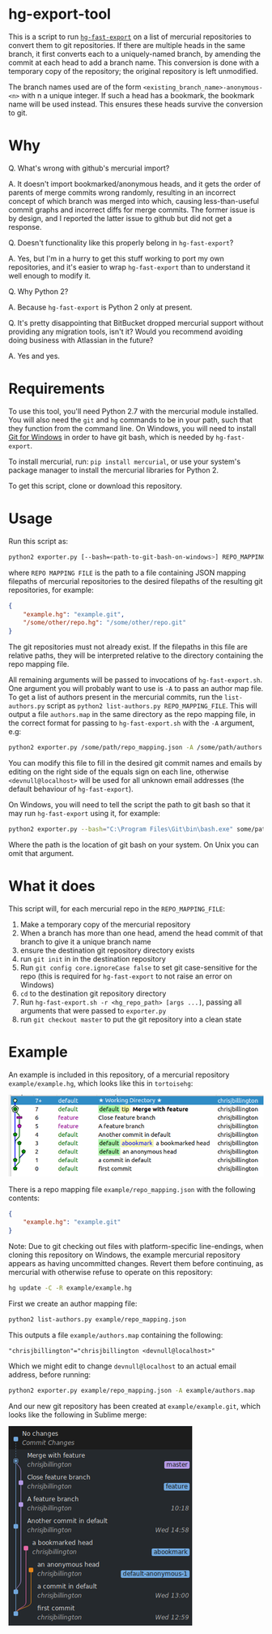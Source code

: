 hg-export-tool
=====================

This is a script to run [`hg-fast-export`](https://github.com/frej/fast-export/) on a
list of mercurial repositories to convert them to git repositories. If there are
multiple heads in the same branch, it first converts each to a uniquely-named branch, by
amending the commit at each head to add a branch name. This conversion is done with a
temporary copy of the repository; the original repository is left unmodified.

The branch names used are of the form `<existing_branch_name>-anonymous-<n>` with n a
unique integer. If such a head has a bookmark, the bookmark name will be used instead.
This ensures these heads survive the conversion to git.

Why
===

Q. What's wrong with github's mercurial import?

A. It doesn't import bookmarked/anonymous heads, and it gets the order of parents of
   merge commits wrong randomly, resulting in an incorrect concept of which branch was
   merged into which, causing less-than-useful commit graphs and incorrect diffs for
   merge commits. The former issue is by design, and I reported the latter issue to
   github but did not get a response.

Q. Doesn't functionality like this properly belong in `hg-fast-export`?

A. Yes, but I'm in a hurry to get this stuff working to port my own repositories, and
   it's easier to wrap `hg-fast-export` than to understand it well enough to modify it.

Q. Why Python 2?

A. Because `hg-fast-export` is Python 2 only at present.

Q. It's pretty disappointing that BitBucket dropped mercurial support without providing
   any migration tools, isn't it? Would you recommend avoiding doing business with
   Atlassian in the future?

A. Yes and yes.


Requirements
============

To use this tool, you'll need Python 2.7 with the mercurial module installed. You will
also need the `git` and `hg` commands to be in your path, such that they function from
the command line. On Windows, you will need to install [Git for
Windows](https://git-scm.com/download/win) in order to have git bash, which is needed by
`hg-fast-export`.

To install mercurial, run: `pip install mercurial`, or use your system's package manager
to install the mercurial libraries for Python 2.

To get this script, clone or download this repository.


Usage
=======

Run this script as:
```bash
python2 exporter.py [--bash=<path-to-git-bash-on-windows>] REPO_MAPPING_FILE [args ...]
```

where `REPO MAPPING FILE` is the path to a file containing JSON mapping filepaths of
mercurial repositories to the desired filepaths of the resulting git repositories, for
example:

```json
{
    "example.hg": "example.git",
    "/some/other/repo.hg": "/some/other/repo.git"
}
```

The git repositories must not already exist. If the filepaths in this file are relative
paths, they will be interpreted relative to the directory containing the repo mapping
file.

All remaining arguments will be passed to invocations of `hg-fast-export.sh`. One
argument you will probably want to use is `-A` to pass an author map file. To get a list
of authors present in the mercurial commits, run the `list-authors.py` script as
`python2 list-authors.py REPO_MAPPING_FILE`. This will output a file `authors.map` in
the same directory as the repo mapping file, in the correct format for passing to
`hg-fast-export.sh` with the `-A` argument, e.g:

```bash
python2 exporter.py /some/path/repo_mapping.json -A /some/path/authors.map 
```
You can modify this file to fill in the desired git commit names and emails by editing
on the right side of the equals sign on each line, otherwise `<devnull@localhost>` will
be used for all unknown email addresses (the default behaviour of `hg-fast-export`).

On Windows, you will need to tell the script the path to git bash so that it may run
`hg-fast-export` using it, for example:

```bash
python2 exporter.py --bash="C:\Program Files\Git\bin\bash.exe" some/path/repo_mapping.json [args ...]`
```

Where the path is the location of git bash on your system. On Unix you can omit that
argument.


What it does
============
This script will, for each mercurial repo in the `REPO_MAPPING_FILE`:

1. Make a temporary copy of the mercurial repository
2. When a branch has more than one head, amend the head commit of that branch to give it
   a unique branch name
3. ensure the destination git repository directory exists
4. run `git init` in in the destination repository
5. Run `git config core.ignoreCase false` to set git case-sensitive for the repo (this
   is required for `hg-fast-export` to not raise an error on Windows)
5. `cd` to the destination git repository directory
6. Run `hg-fast-export.sh -r <hg_repo_path> [args ...]`, passing all  arguments that
   were passed  to `exporter.py`
7. run `git checkout master` to put the git repository into a clean state


Example
=======

An example is included in this repository, of a mercurial repository
`example/example.hg`, which looks like this in `tortoisehg`:

![hg_screenshot.png](example/hg_screenshot.png)

There is a repo mapping file `example/repo_mapping.json` with
the following contents:
```json
{
    "example.hg": "example.git"
}
```

Note: Due to git checking out files with platform-specific line-endings, when cloning
this repository on Windows, the example mercurial repository appears as having
uncommitted changes. Revert them before continuing, as mercurial with otherwise refuse
to operate on this repository:
```bash
hg update -C -R example/example.hg
```

First we create an author mapping file:
```bash
python2 list-authors.py example/repo_mapping.json
```

This outputs a file `example/authors.map` containing the following:
```
"chrisjbillington"="chrisjbillington <devnull@localhost>"
```
Which we might edit to change `devnull@localhost` to an actual email address, before
running:
```bash
python2 exporter.py example/repo_mapping.json -A example/authors.map
```

And our new git repository has been created at `example/example.git`, which looks
like the following in Sublime merge:

![git_screenshot.png](example/git_screenshot.png)
